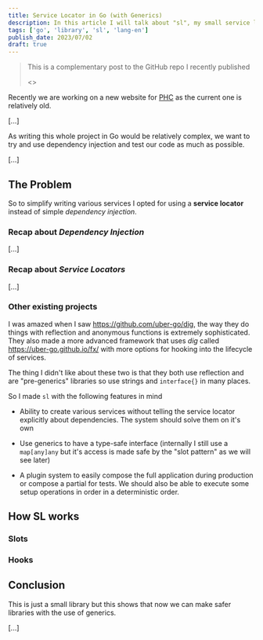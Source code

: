 ```yaml
---
title: Service Locator in Go (with Generics)
description: In this article I will talk about "sl", my small service locator library written in Go.
tags: ['go', 'library', 'sl', 'lang-en']
publish_date: 2023/07/02
draft: true
---
```


> This is a complementary post to the GitHub repo I recently published
>
> <>

Recently we are working on a new website for [PHC](https://poisson.phc.dm.unipi.it/) as the current one is relatively old.

[...]

As writing this whole project in Go would be relatively complex, we want to try and use dependency injection and test our code as much as possible.

[...]

## The Problem

So to simplify writing various services I opted for using a **service locator** instead of simple _dependency injection_.

### Recap about _Dependency Injection_

[...]

### Recap about _Service Locators_

[...]

### Other existing projects

I was amazed when I saw <https://github.com/uber-go/dig>, the way they do things with reflection and anonymous functions is extremely sophisticated. They also made a more advanced framework that uses _dig_ called <https://uber-go.github.io/fx/> with more options for hooking into the lifecycle of services.

The thing I didn't like about these two is that they both use reflection and are "pre-generics" libraries so use strings and `interface{}` in many places.

So I made `sl` with the following features in mind

- Ability to create various services without telling the service locator explicitly about dependencies. The system should solve them on it's own

- Use generics to have a type-safe interface (internally I still use a `map[any]any` but it's access is made safe by the "slot pattern" as we will see later)

- A plugin system to easily compose the full application during production or compose a partial for tests. We should also be able to execute some setup operations in order in a deterministic order.

## How SL works

### Slots

### Hooks

## Conclusion

This is just a small library but this shows that now we can make safer libraries with the use of generics.

[...]
